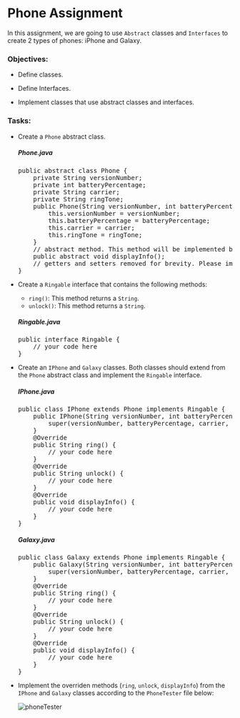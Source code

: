 <div class="module_description active_lesson_with_video ">
									
            
<h1 id="phone-assignment">Phone Assignment</h1>
<p>In this assignment, we are going to use <code>Abstract</code> classes and <code>Interfaces</code> to create 2 types of phones: iPhone and Galaxy.</p>
<h3 id="topics">Objectives:</h3>
<ul><li><p>Define classes.</p></li><li><p>Define Interfaces.</p></li><li><p>Implement classes that use abstract classes and interfaces.</p></li></ul>
<h3 id="tasks">Tasks:</h3>
<ul><li><p>Create a <code>Phone</code> abstract class.</p><h5 id="phone.java">Phone.java</h5><pre data-language="java" class="rainbow"><span class="keyword from-rainbow">public</span> <span class="keyword from-rainbow">abstract</span> <span class="keyword from-rainbow">class</span> <span class="entity class from-rainbow">Phone</span> {
    <span class="keyword from-rainbow">private</span> <span class="entity class from-rainbow">String</span> versionNumber;
    <span class="keyword from-rainbow">private</span> <span class="keyword from-rainbow">int</span> batteryPercentage;
    <span class="keyword from-rainbow">private</span> <span class="entity class from-rainbow">String</span> carrier;
    <span class="keyword from-rainbow">private</span> <span class="entity class from-rainbow">String</span> ringTone;
    <span class="keyword from-rainbow">public</span> Phone(<span class="entity class from-rainbow">String</span> versionNumber, <span class="keyword from-rainbow">int</span> batteryPercentage, <span class="entity class from-rainbow">String</span> carrier, <span class="entity class from-rainbow">String</span> ringTone){
        <span class="keyword from-rainbow">this</span>.versionNumber <span class="operator from-rainbow">=</span> versionNumber;
        <span class="keyword from-rainbow">this</span>.batteryPercentage <span class="operator from-rainbow">=</span> batteryPercentage;
        <span class="keyword from-rainbow">this</span>.carrier <span class="operator from-rainbow">=</span> carrier;
        <span class="keyword from-rainbow">this</span>.ringTone <span class="operator from-rainbow">=</span> ringTone;
    }
    <span class="comment from-rainbow">// abstract method. This method will be implemented by the subclasses</span>
    <span class="keyword from-rainbow">public</span> <span class="keyword from-rainbow">abstract</span> <span class="keyword from-rainbow">void</span> displayInfo();
    <span class="comment from-rainbow">// getters and setters removed for brevity. Please implement them yourself</span>
}
</pre>
</li><li><p>Create a <code>Ringable</code> interface that contains the following methods:</p><ul><li><code>ring()</code>: This method returns a <code>String</code>.</li><li><code>unlock()</code>: This method returns a <code>String</code>.</li></ul><h5 id="ringable.java">Ringable.java</h5><pre data-language="java" class="rainbow"><span class="keyword from-rainbow">public</span> <span class="keyword from-rainbow">interface</span> <span class="entity class from-rainbow">Ringable</span> {
    <span class="comment from-rainbow">// your code here</span>
}
</pre>
</li><li><p>Create an <code>IPhone</code> and <code>Galaxy</code> classes. Both classes should extend from the <code>Phone</code> abstract class and implement the <code>Ringable</code> interface.</p><h5 id="iphone.java">IPhone.java</h5><pre data-language="java" class="rainbow"><span class="keyword from-rainbow">public</span> <span class="keyword from-rainbow">class</span> <span class="entity class from-rainbow">IPhone</span> <span class="keyword from-rainbow">extends</span> <span class="entity class from-rainbow">Phone</span> <span class="keyword from-rainbow">implements</span> <span class="entity class from-rainbow">Ringable</span> {
    <span class="keyword from-rainbow">public</span> IPhone(<span class="entity class from-rainbow">String</span> versionNumber, <span class="keyword from-rainbow">int</span> batteryPercentage, <span class="entity class from-rainbow">String</span> carrier, <span class="entity class from-rainbow">String</span> ringTone) {
        super(versionNumber, batteryPercentage, carrier, ringTone);
    }
    <span class="support annotation from-rainbow">@Override</span>
    <span class="keyword from-rainbow">public</span> <span class="entity class from-rainbow">String</span> ring() {
        <span class="comment from-rainbow">// your code here</span>
    }
    <span class="support annotation from-rainbow">@Override</span>
    <span class="keyword from-rainbow">public</span> <span class="entity class from-rainbow">String</span> unlock() {
        <span class="comment from-rainbow">// your code here</span>
    }
    <span class="support annotation from-rainbow">@Override</span>
    <span class="keyword from-rainbow">public</span> <span class="keyword from-rainbow">void</span> displayInfo() {
        <span class="comment from-rainbow">// your code here            </span>
    }
}
</pre>
<h5 id="galaxy.java">Galaxy.java</h5><pre data-language="java" class="rainbow"><span class="keyword from-rainbow">public</span> <span class="keyword from-rainbow">class</span> <span class="entity class from-rainbow">Galaxy</span> <span class="keyword from-rainbow">extends</span> <span class="entity class from-rainbow">Phone</span> <span class="keyword from-rainbow">implements</span> <span class="entity class from-rainbow">Ringable</span> {
    <span class="keyword from-rainbow">public</span> Galaxy(<span class="entity class from-rainbow">String</span> versionNumber, <span class="keyword from-rainbow">int</span> batteryPercentage, <span class="entity class from-rainbow">String</span> carrier, <span class="entity class from-rainbow">String</span> ringTone) {
        super(versionNumber, batteryPercentage, carrier, ringTone);
    }
    <span class="support annotation from-rainbow">@Override</span>
    <span class="keyword from-rainbow">public</span> <span class="entity class from-rainbow">String</span> ring() {
        <span class="comment from-rainbow">// your code here</span>
    }
    <span class="support annotation from-rainbow">@Override</span>
    <span class="keyword from-rainbow">public</span> <span class="entity class from-rainbow">String</span> unlock() {
        <span class="comment from-rainbow">// your code here</span>
    }
    <span class="support annotation from-rainbow">@Override</span>
    <span class="keyword from-rainbow">public</span> <span class="keyword from-rainbow">void</span> displayInfo() {
        <span class="comment from-rainbow">// your code here            </span>
    }
}
</pre>
</li><li><p>Implement the overriden methods (<code>ring</code>, <code>unlock</code>, <code>displayInfo</code>) from the <code>IPhone</code> and <code>Galaxy</code> classes according to the <code>PhoneTester</code> file below:</p><p><img src="https://s3.amazonaws.com/General_V88/boomyeah2015/codingdojo/curriculum/content/chapter/Screen_Shot_2018-03-05_at_9.07.25_PM.png" alt="phoneTester"></p></li></ul>
<p> <br> </p>
        
</div>

